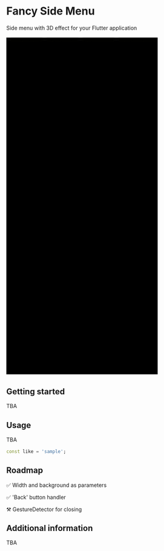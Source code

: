 # Fancy Side Menu

Side menu with 3D effect for your Flutter application
<br/>
<br/>
<img src="/decor/demo.gif" width="400" />

## Getting started

TBA

## Usage

TBA

```dart
const like = 'sample';
```

## Roadmap

✅ Width and background as parameters

✅ 'Back' button handler

⚒️ GestureDetector for closing 


## Additional information

TBA

